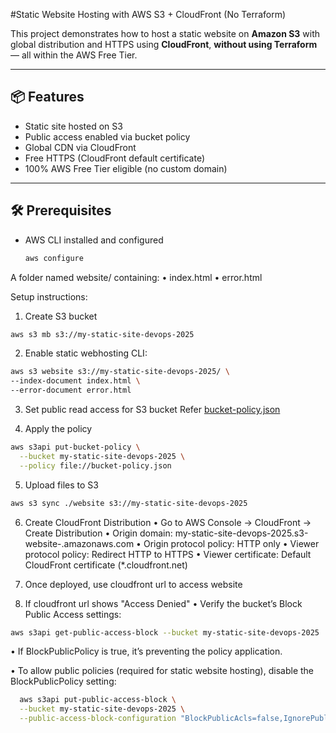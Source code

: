 #Static Website Hosting with AWS S3 + CloudFront (No Terraform)

This project demonstrates how to host a static website on **Amazon S3** with global distribution and HTTPS using **CloudFront**, **without using Terraform** — all within the AWS Free Tier.

---

## 📦 Features

- Static site hosted on S3
- Public access enabled via bucket policy
- Global CDN via CloudFront
- Free HTTPS (CloudFront default certificate)
- 100% AWS Free Tier eligible (no custom domain)

---

## 🛠 Prerequisites

- AWS CLI installed and configured  

  ```bash
  aws configure


A folder named website/ containing:
	•	index.html
	•	error.html

Setup instructions:

1. Create S3 bucket
  ```bash
  aws s3 mb s3://my-static-site-devops-2025
  ```
2. Enable static webhosting
CLI:
```bash
aws s3 website s3://my-static-site-devops-2025/ \
--index-document index.html \
--error-document error.html
```
3. Set public read access for S3 bucket
Refer [bucket-policy.json](./bucket-policy.json)

4. Apply the policy
```bash
aws s3api put-bucket-policy \
  --bucket my-static-site-devops-2025 \
  --policy file://bucket-policy.json
```
5. Upload files to S3
```bash
aws s3 sync ./website s3://my-static-site-devops-2025
```
6.  Create CloudFront Distribution
	•	Go to AWS Console → CloudFront → Create Distribution
	•	Origin domain: my-static-site-devops-2025.s3-website-<region>.amazonaws.com
	•	Origin protocol policy: HTTP only
	•	Viewer protocol policy: Redirect HTTP to HTTPS
	•	Viewer certificate: Default CloudFront certificate (*.cloudfront.net)

7. Once deployed, use cloudfront url to access website

8. If cloudfront url shows "Access Denied"
  •	Verify the bucket’s Block Public Access settings:
  ```bash
  aws s3api get-public-access-block --bucket my-static-site-devops-2025
  ```

  •	 If BlockPublicPolicy is true, it’s preventing the policy application.
  
  •	 To allow public policies (required for static website hosting), disable the BlockPublicPolicy setting:
```bash
  aws s3api put-public-access-block \
  --bucket my-static-site-devops-2025 \
  --public-access-block-configuration "BlockPublicAcls=false,IgnorePublicAcls=false,BlockPublicPolicy=false,RestrictPublicBuckets=false"
```